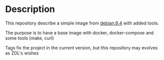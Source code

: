 # Description

This repository describe a simple image from [debian:9.4](https://hub.docker.com/_/debian/) with added tools.

The purpose is to have a base image with docker, docker-compose and some tools (make, curl)

Tags fix the project in the current version, but this repository may evolves as ZOL's wishes